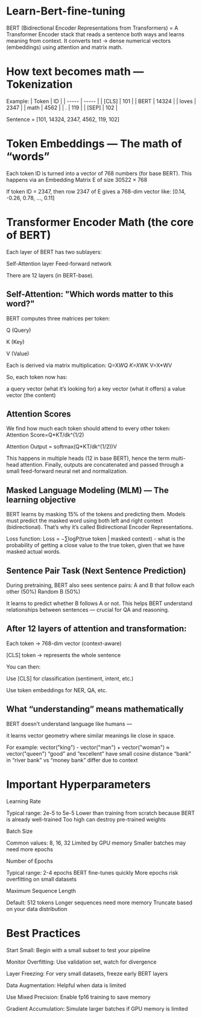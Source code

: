 # Learn-Bert-fine-tuning
BERT (Bidirectional Encoder Representations from Transformers) = A Transformer Encoder stack that reads a sentence both ways and learns meaning from context.
It converts text → dense numerical vectors (embeddings) using attention and matrix math.

# How text becomes math — Tokenization
Example:
| Token | ID    |
| ----- | ----- |
| [CLS] | 101   |
| BERT  | 14324 |
| loves | 2347  |
| math  | 4562  |
| .     | 119   |
| [SEP] | 102   |

Sentence = [101, 14324, 2347, 4562, 119, 102]

# Token Embeddings — The math of “words”

Each token ID is turned into a vector of 768 numbers (for base BERT).
This happens via an Embedding Matrix E of size 30522 × 768

If token ID = 2347, then row 2347 of E gives a 768-dim vector like: [0.14, -0.26, 0.78, ..., 0.11]

# Transformer Encoder Math (the core of BERT)

Each layer of BERT has two sublayers:

Self-Attention layer
Feed-forward network

There are 12 layers (in BERT-base).

## Self-Attention: "Which words matter to this word?"

BERT computes three matrices per token:

Q (Query)

K (Key)

V (Value)

Each is derived via matrix multiplication:
Q=X*WQ
K=X*WK
V=X*WV​

So, each token now has:

a query vector (what it’s looking for)
a key vector (what it offers)
a value vector (the content)

## Attention Scores

We find how much each token should attend to every other token:
Attention Score=​​Q*KT​/dk^(1/2)

Attention Output = softmax(Q*KT​/dk^(1/2))V

This happens in multiple heads (12 in base BERT), hence the term multi-head attention.
Finally, outputs are concatenated and passed through a small feed-forward neural net and normalization.

## Masked Language Modeling (MLM) — The learning objective

BERT learns by masking 15% of the tokens and predicting them.
Models must predict the masked word using both left and right context (bidirectional).
That’s why it’s called Bidirectional Encoder Representations.

Loss function: Loss = −∑logP(true token | masked context) - what is the probability of getting a close value to the true token, given that we have masked actual words.

## Sentence Pair Task (Next Sentence Prediction)

During pretraining, BERT also sees sentence pairs:
A and B that follow each other (50%)
Random B (50%)

It learns to predict whether B follows A or not.
This helps BERT understand relationships between sentences — crucial for QA and reasoning.

## After 12 layers of attention and transformation:

Each token → 768-dim vector (context-aware)

[CLS] token → represents the whole sentence

You can then:

Use [CLS] for classification (sentiment, intent, etc.)

Use token embeddings for NER, QA, etc.

## What “understanding” means mathematically

BERT doesn’t understand language like humans —

it learns vector geometry where similar meanings lie close in space.

For example:
vector("king") - vector("man") + vector("woman") ≈ vector("queen")
“good” and “excellent” have small cosine distance
“bank” in “river bank” vs “money bank” differ due to context

# Important Hyperparameters

Learning Rate

Typical range: 2e-5 to 5e-5
Lower than training from scratch because BERT is already well-trained
Too high can destroy pre-trained weights

Batch Size

Common values: 8, 16, 32
Limited by GPU memory
Smaller batches may need more epochs

Number of Epochs

Typical range: 2-4 epochs
BERT fine-tunes quickly
More epochs risk overfitting on small datasets

Maximum Sequence Length

Default: 512 tokens
Longer sequences need more memory
Truncate based on your data distribution

# Best Practices

Start Small: Begin with a small subset to test your pipeline

Monitor Overfitting: Use validation set, watch for divergence

Layer Freezing: For very small datasets, freeze early BERT layers

Data Augmentation: Helpful when data is limited

Use Mixed Precision: Enable fp16 training to save memory

Gradient Accumulation: Simulate larger batches if GPU memory is limited
​
